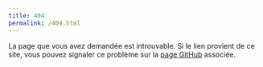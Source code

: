 ```yaml
---
title: 404
permalink: /404.html
---
```


La page que vous avez demandée est introuvable. Si le lien provient de ce site, vous pouvez signaler ce problème sur la [page GitHub](https://github.com/xoolive/python/issues/new) associée.
